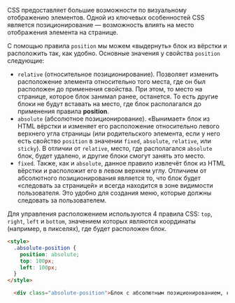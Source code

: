 CSS предоставляет большие возможности по визуальному отображению элементов. Одной из ключевых особенностей CSS является позиционирование — возможность влиять на место отображения элемента на странице.

С помощью правила `position` мы можем «выдернуть» блок из вёрстки и расположить так, как удобно. Основные значения у свойства `position` следующие:

* `relative` (относительное позиционирование). Позволяет изменить расположение элемента относительно того места, где он был расположен до применения свойства. При этом, то место на странице, которое блок занимал ранее, останется. То есть другие блоки не будут вставать на место, где блок располагался до применения правила **position**.
* `absolute` (абсолютное позиционирование). «Вынимает» блок из HTML вёрстки и изменяет его расположение относительно левого верхнего угла страницы (или родительского элемента, если у него есть свойство `position` в значении `fixed`, `absolute`, `relative`, или `sticky`). В отличии от `relative`, место, где располагался `absolute` блок, будет удалено, и другие блоки смогут занять это место.
* `fixed`. Также, как и `absolute`, данное правило извлечёт блок из HTML вёрстки и расположит его в левом верхнем углу. Отличием от абсолютного позиционирования является то, что блок будет «следовать за страницей» и всегда находится в зоне видимости пользователя. Это удобно для создания меню, которые должны следовать за пользователем.

Для управления расположением используются 4 правила CSS: `top`, `right`, `left` и `bottom`, значением которых являются координаты (например, в пикселях), где будет расположен блок.

```html
<style>
  .absolute-position {
    position: absolute;
    top: 100px;
    left: 100px;
  }
</style>

  <div class="absolute-position">Блок с абсолютным позиционированием, который будет расположен на расстоянии 100 пикселей от верха и 100 пикселей от левого края страницы</div>
```
